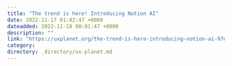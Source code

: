 ```yaml
---
title: "The trend is here! Introducing Notion AI"
date: 2022-11-17 01:42:47 +0000
dateadded: 2022-11-18 00:01:47 +0000
description: ""
link: "https://uxplanet.org/the-trend-is-here-introducing-notion-ai-97dc1f479658?source=rss----819cc2aaeee0---4"
category:
directory: _directory/ux-planet.md
---
```

